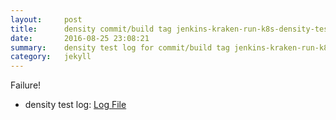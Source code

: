 ```yaml
---
layout:     post
title:      density commit/build tag jenkins-kraken-run-k8s-density-tests-125-3
date:       2016-08-25 23:08:21
summary:    density test log for commit/build tag jenkins-kraken-run-k8s-density-tests-125-3.
category:   jekyll
---
```


Failure!

- density test log: [Log File](http://s3-us-west-2.amazonaws.com/kraken-e2e-logs/density/jenkins-kraken-run-k8s-density-tests-125-3/build-log.txt)
